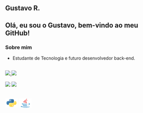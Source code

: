 ## Gustavo R.

## Olá, eu sou o Gustavo, bem-vindo ao meu GitHub!

### Sobre mim

- Estudante de Tecnologia e futuro desenvolvedor back-end.

<br>
<div align="left">
  <a href="https://www.linkedin.com/in/gustavo-rodrigues-vieira/">
  <img height="180em" src="https://github-readme-stats.vercel.app/api?username=GRVieira&show_icons=true&theme=dracula&include_all_commits=true&count_private=true"/>
  <img height="180em" src="https://github-readme-stats.vercel.app/api/top-langs/?username=GRVieira&layout=compact&langs_count=7&theme=dracula"/>
</div>
  
<br>
  
<div> 
  <a href = "mailto:gustavorv353@gmail.com"><img src="https://img.shields.io/badge/-Gmail-%23333?style=for-the-badge&logo=gmail&logoColor=white" target="_blank"></a>
  <a href="https://www.linkedin.com/in/gustavo-rodrigues-vieira" target="_blank"><img src="https://img.shields.io/badge/-LinkedIn-%230077B5?style=for-the-badge&logo=linkedin&logoColor=white" target="_blank"></a>
</div>
  
<br>
  
<div style="display: inline_block"><br>
  <img align="center" alt="Rafa-Python" height="30" width="40" src="https://raw.githubusercontent.com/devicons/devicon/master/icons/python/python-original.svg">
  <img align="center" alt="Rafa-Python" height="30" width="40" src="https://raw.githubusercontent.com/devicons/devicon/master/icons/java/java-original.svg">
</div>
